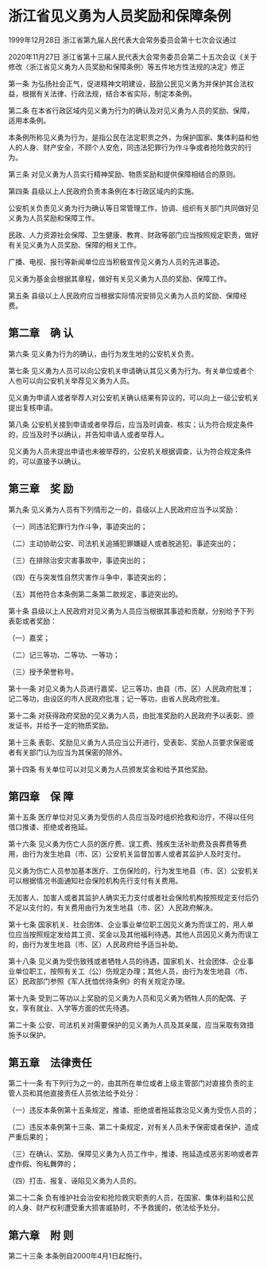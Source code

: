 # 浙江省见义勇为人员奖励和保障条例

1999年12月28日 浙江省第九届人民代表大会常务委员会第十七次会议通过

2020年11月27日 浙江省第十三届人民代表大会常务委员会第二十五次会议《关于修改〈浙江省见义勇为人员奖励和保障条例〉等五件地方性法规的决定》修正

<!-- INFO END -->

第一条 为弘扬社会正气，促进精神文明建设，鼓励公民见义勇为并保护其合法权益，根据有关法律、行政法规，结合本省实际，制定本条例。

第二条 在本省行政区域内见义勇为行为的确认及对见义勇为人员的奖励、保障，适用本条例。

本条例所称见义勇为行为，是指公民在法定职责之外，为保护国家、集体利益和他人的人身、财产安全，不顾个人安危，同违法犯罪行为作斗争或者抢险救灾的行为。

第三条 对见义勇为人员实行精神奖励、物质奖励和提供保障相结合的原则。

第四条 县级以上人民政府负责本条例在本行政区域内的实施。

公安机关负责见义勇为行为确认等日常管理工作，协调、组织有关部门共同做好见义勇为人员奖励和保障工作。

民政、人力资源社会保障、卫生健康、教育、财政等部门应当按照规定职责，做好有关见义勇为人员奖励、保障的相关工作。

广播、电视、报刊等新闻单位应当积极宣传见义勇为人员的先进事迹。

见义勇为基金会根据其章程，做好有关见义勇为人员的奖励、保障工作。

第五条 县级以上人民政府应当根据实际情况安排见义勇为人员的奖励、保障经费。

## 第二章　确    认

第六条 见义勇为行为的确认，由行为发生地的公安机关负责。

第七条 见义勇为人员可以向公安机关申请确认其见义勇为行为。有关单位或者个人也可以向公安机关举荐见义勇为人员。

见义勇为申请人或者举荐人对公安机关确认结果有异议的，可以向上一级公安机关提出复核申请。

第八条 公安机关接到申请或者举荐后，应当及时调查、核实；认为符合规定条件的，应当及时予以确认，并告知申请人或者举荐人。

见义勇为人员未提出申请也未被举荐的，公安机关根据调查，认为符合规定条件的，可以直接予以确认。

## 第三章　奖    励

第九条 见义勇为人员有下列情形之一的，县级以上人民政府应当予以奖励：

（一）同违法犯罪行为作斗争，事迹突出的；

（二）主动协助公安、司法机关追捕犯罪嫌疑人或者脱逃犯，事迹突出的；

（三）在排除治安灾害事故中，事迹突出的；

（四）在与突发性自然灾害作斗争中，事迹突出的；

（五）其他符合本条例第二条第二款规定，事迹突出的。

第十条 县级以上人民政府对见义勇为人员应当根据其事迹和贡献，分别给予下列表彰或者奖励：

（一）嘉奖；

（二）记三等功、二等功、一等功；

（三）授予荣誉称号。

第十一条 对见义勇为人员进行嘉奖、记三等功，由县（市、区）人民政府批准；记二等功，由设区的市人民政府批准；记一等功，由省人民政府批准。

第十二条 对获得政府奖励的见义勇为人员，由批准奖励的人民政府予以表彰、颁发证书，并给予一定的物质奖励。

第十三条 表彰、奖励见义勇为人员应当公开进行，受表彰、奖励人员要求保密或者有关部门认为应当为其保密的除外。

第十四条 有关单位可以对见义勇为人员颁发奖金和给予其他奖励。

## 第四章　保   障

第十五条 医疗单位对见义勇为受伤的人员应当及时组织抢救和治疗，不得以任何借口推诿、拒绝或者拖延。

第十六条 见义勇为伤亡人员的医疗费、误工费、残疾生活补助费及丧葬费等费用，由行为发生地县（市、区）公安机关监督加害人或者其监护人及时支付。

见义勇为伤亡人员参加基本医疗、工伤保险的，行为发生地县（市、区）公安机关可以根据情况书面通知社会保险机构先行支付有关费用。

无加害人、加害人或者其监护人确实无力支付或者社会保险机构按照规定支付后仍不足以支付的，有关费用由行为发生地县（市、区）人民政府解决。

第十七条 国家机关、社会团体、企业事业单位职工因见义勇为而误工的，用人单位应当按照规定发给其工资、奖金以及其他福利待遇。其他人员因见义勇为而误工的，由行为发生地县（市、区）人民政府给予适当补助。

第十八条 见义勇为受伤致残或者牺牲人员的待遇，国家机关、社会团体、企业事业单位职工，按照有关工（公）伤规定办理；其他人员，由行为发生地县（市、区）民政部门参照《军人抚恤优待条例》的有关规定办理。

第十九条 受到二等功以上奖励的见义勇为人员和见义勇为牺牲人员的配偶、子女，享有就业、入学等方面的优先待遇。

第二十条 公安、司法机关对需要保护的见义勇为人员及其亲属，应当采取有效措施予以保护。

## 第五章　法律责任

第二十一条 有下列行为之一的，由其所在单位或者上级主管部门对直接负责的主管人员和其他直接责任人员依法给予处分：

（一）违反本条例第十五条规定，推诿、拒绝或者拖延救治见义勇为受伤人员的；

（二）违反本条例第十三条、第二十条规定，对有关人员未予保密或者保护，造成严重后果的；

（三）在确认、奖励、保障见义勇为人员工作中，推诿、拖延造成恶劣影响或者弄虚作假、徇私舞弊的；

（四）打击、报复、诬陷见义勇为人员的。

第二十二条 负有维护社会治安和抢险救灾职责的人员，在国家、集体利益和公民的人身、财产权利遭受重大损害威胁时，不予救援的，依法给予处分。

## 第六章　附    则

第二十三条 本条例自2000年4月1日起施行。

